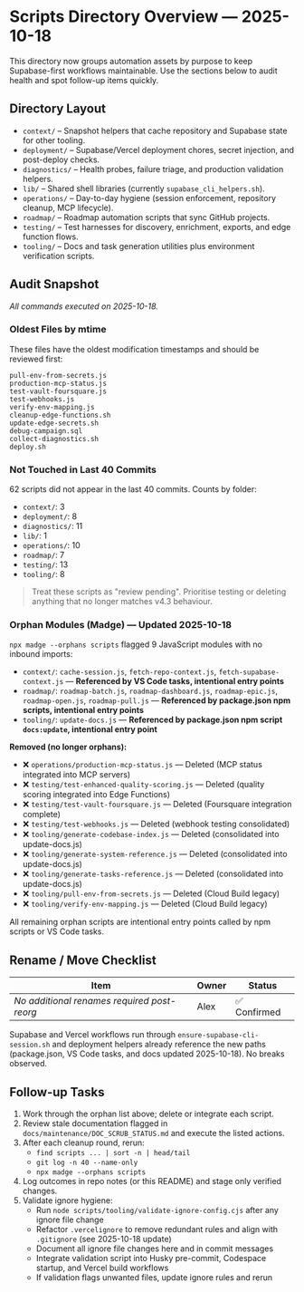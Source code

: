 # Scripts Directory Overview — 2025-10-18

This directory now groups automation assets by purpose to keep Supabase-first workflows maintainable. Use the sections below to audit health and spot follow-up items quickly.

## Directory Layout

- `context/` – Snapshot helpers that cache repository and Supabase state for other tooling.
- `deployment/` – Supabase/Vercel deployment chores, secret injection, and post-deploy checks.
- `diagnostics/` – Health probes, failure triage, and production validation helpers.
- `lib/` – Shared shell libraries (currently `supabase_cli_helpers.sh`).
- `operations/` – Day-to-day hygiene (session enforcement, repository cleanup, MCP lifecycle).
- `roadmap/` – Roadmap automation scripts that sync GitHub projects.
- `testing/` – Test harnesses for discovery, enrichment, exports, and edge function flows.
- `tooling/` – Docs and task generation utilities plus environment verification scripts.

## Audit Snapshot

_All commands executed on 2025-10-18._

### Oldest Files by mtime

These files have the oldest modification timestamps and should be reviewed first:

```
pull-env-from-secrets.js
production-mcp-status.js
test-vault-foursquare.js
test-webhooks.js
verify-env-mapping.js
cleanup-edge-functions.sh
update-edge-secrets.sh
debug-campaign.sql
collect-diagnostics.sh
deploy.sh
```

### Not Touched in Last 40 Commits

62 scripts did not appear in the last 40 commits. Counts by folder:

- `context/`: 3
- `deployment/`: 8
- `diagnostics/`: 11
- `lib/`: 1
- `operations/`: 10
- `roadmap/`: 7
- `testing/`: 13
- `tooling/`: 8

> Treat these scripts as "review pending". Prioritise testing or deleting anything that no longer matches v4.3 behaviour.

### Orphan Modules (Madge) — Updated 2025-10-18

`npx madge --orphans scripts` flagged 9 JavaScript modules with no inbound imports:

- `context/`: `cache-session.js`, `fetch-repo-context.js`, `fetch-supabase-context.js` — **Referenced by VS Code tasks, intentional entry points**
- `roadmap/`: `roadmap-batch.js`, `roadmap-dashboard.js`, `roadmap-epic.js`, `roadmap-open.js`, `roadmap-pull.js` — **Referenced by package.json npm scripts, intentional entry points**
- `tooling/`: `update-docs.js` — **Referenced by package.json npm script `docs:update`, intentional entry point**

**Removed (no longer orphans):**

- ❌ `operations/production-mcp-status.js` — Deleted (MCP status integrated into MCP servers)
- ❌ `testing/test-enhanced-quality-scoring.js` — Deleted (quality scoring integrated into Edge Functions)
- ❌ `testing/test-vault-foursquare.js` — Deleted (Foursquare integration complete)
- ❌ `testing/test-webhooks.js` — Deleted (webhook testing consolidated)
- ❌ `tooling/generate-codebase-index.js` — Deleted (consolidated into update-docs.js)
- ❌ `tooling/generate-system-reference.js` — Deleted (consolidated into update-docs.js)
- ❌ `tooling/generate-tasks-reference.js` — Deleted (consolidated into update-docs.js)
- ❌ `tooling/pull-env-from-secrets.js` — Deleted (Cloud Build legacy)
- ❌ `tooling/verify-env-mapping.js` — Deleted (Cloud Build legacy)

All remaining orphan scripts are intentional entry points called by npm scripts or VS Code tasks.

## Rename / Move Checklist

| Item                                        | Owner | Status       |
| ------------------------------------------- | ----- | ------------ |
| _No additional renames required post-reorg_ | Alex  | ✅ Confirmed |

Supabase and Vercel workflows run through `ensure-supabase-cli-session.sh` and deployment helpers already reference the new paths (package.json, VS Code tasks, and docs updated 2025-10-18). No breaks observed.

## Follow-up Tasks

1. Work through the orphan list above; delete or integrate each script.
2. Review stale documentation flagged in `docs/maintenance/DOC_SCRUB_STATUS.md` and execute the listed actions.
3. After each cleanup round, rerun:
   - `find scripts ... | sort -n | head/tail`
   - `git log -n 40 --name-only`
   - `npx madge --orphans scripts`
4. Log outcomes in repo notes (or this README) and stage only verified changes.
5. Validate ignore hygiene:
   - Run `node scripts/tooling/validate-ignore-config.cjs` after any ignore file change
   - Refactor `.vercelignore` to remove redundant rules and align with `.gitignore` (see 2025-10-18 update)
   - Document all ignore file changes here and in commit messages
   - Integrate validation script into Husky pre-commit, Codespace startup, and Vercel build workflows
   - If validation flags unwanted files, update ignore rules and rerun
